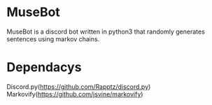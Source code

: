 # MuseBot
MuseBot is a discord bot written in python3 that randomly generates sentences using markov chains. 

# Dependacys
Discord.py(https://github.com/Rapptz/discord.py)
Markovify(https://github.com/jsvine/markovify)

